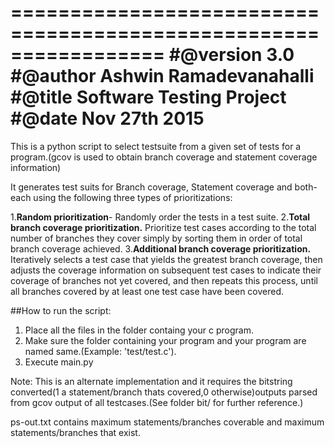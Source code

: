   
=================================================================
	#@version  3.0
	#@author   Ashwin Ramadevanahalli
	#@title    Software Testing Project
	#@date	   Nov 27th 2015
=================================================================

This is a python script to select testsuite from a given set of tests for a program.(gcov is used to obtain branch coverage and statement coverage information)

It generates test suits for Branch coverage, Statement coverage and both-each using the following three types of prioritizations:

1.**Random prioritization**- Randomly order the tests in a test suite.
2.**Total branch coverage prioritization.** Prioritize test cases according to the total number of branches they cover simply by sorting them in order of total branch coverage achieved.
3.**Additional branch coverage prioritization.** Iteratively selects a test case that yields the greatest branch coverage, then adjusts the coverage information on subsequent test cases to indicate their coverage of branches not yet covered, and then repeats this process, until all branches covered by at least one test case have been covered.  

##How to run the script:
1. Place all the files in the folder containg your c program.
2. Make sure the folder containing your program and your program are named same.(Example: 'test/test.c').
3. Execute main.py

Note: This is an alternate implementation and it requires the bitstring converted(1 a statement/branch thats covered,0 otherwise)outputs parsed from  gcov output of all testcases.(See folder bit/ for further reference.)

ps-out.txt contains maximum statements/branches coverable and maximum statements/branches that exist. 
